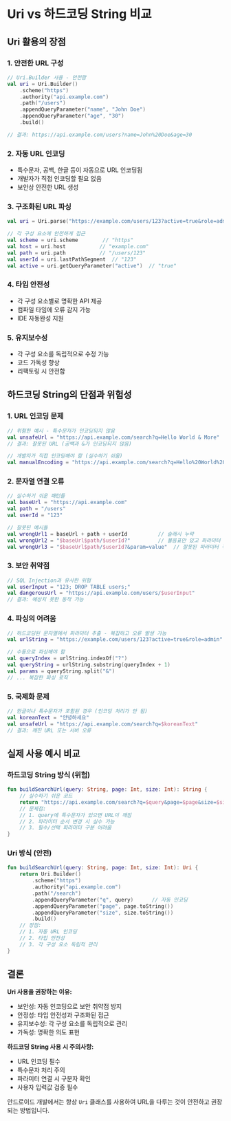 # Uri vs 하드코딩 String 비교

## Uri 활용의 장점

### 1. 안전한 URL 구성
```kotlin
// Uri.Builder 사용 - 안전함
val uri = Uri.Builder()
    .scheme("https")
    .authority("api.example.com")
    .path("/users")
    .appendQueryParameter("name", "John Doe")
    .appendQueryParameter("age", "30")
    .build()

// 결과: https://api.example.com/users?name=John%20Doe&age=30
```

### 2. 자동 URL 인코딩
- 특수문자, 공백, 한글 등이 자동으로 URL 인코딩됨
- 개발자가 직접 인코딩할 필요 없음
- 보안상 안전한 URL 생성

### 3. 구조화된 URL 파싱
```kotlin
val uri = Uri.parse("https://example.com/users/123?active=true&role=admin")

// 각 구성 요소에 안전하게 접근
val scheme = uri.scheme        // "https"
val host = uri.host           // "example.com"
val path = uri.path           // "/users/123"
val userId = uri.lastPathSegment  // "123"
val active = uri.getQueryParameter("active")  // "true"
```

### 4. 타입 안전성
- 각 구성 요소별로 명확한 API 제공
- 컴파일 타임에 오류 감지 가능
- IDE 자동완성 지원

### 5. 유지보수성
- 각 구성 요소를 독립적으로 수정 가능
- 코드 가독성 향상
- 리팩토링 시 안전함

## 하드코딩 String의 단점과 위험성

### 1. URL 인코딩 문제
```kotlin
// 위험한 예시 - 특수문자가 인코딩되지 않음
val unsafeUrl = "https://api.example.com/search?q=Hello World & More"
// 결과: 잘못된 URL (공백과 &가 인코딩되지 않음)

// 개발자가 직접 인코딩해야 함 (실수하기 쉬움)
val manualEncoding = "https://api.example.com/search?q=Hello%20World%20%26%20More"
```

### 2. 문자열 연결 오류
```kotlin
// 실수하기 쉬운 패턴들
val baseUrl = "https://api.example.com"
val path = "/users"
val userId = "123"

// 잘못된 예시들
val wrongUrl1 = baseUrl + path + userId          // 슬래시 누락
val wrongUrl2 = "$baseUrl$path/$userId?"         // 물음표만 있고 파라미터 없음
val wrongUrl3 = "$baseUrl$path/$userId?&param=value"  // 잘못된 파라미터 구분자
```

### 3. 보안 취약점
```kotlin
// SQL Injection과 유사한 위험
val userInput = "123; DROP TABLE users;"
val dangerousUrl = "https://api.example.com/users/$userInput"
// 결과: 예상치 못한 동작 가능
```

### 4. 파싱의 어려움
```kotlin
// 하드코딩된 문자열에서 파라미터 추출 - 복잡하고 오류 발생 가능
val urlString = "https://example.com/users/123?active=true&role=admin"

// 수동으로 파싱해야 함
val queryIndex = urlString.indexOf("?")
val queryString = urlString.substring(queryIndex + 1)
val params = queryString.split("&")
// ... 복잡한 파싱 로직
```

### 5. 국제화 문제
```kotlin
// 한글이나 특수문자가 포함된 경우 (인코딩 처리가 안 됨)
val koreanText = "안녕하세요"
val unsafeUrl = "https://api.example.com/search?q=$koreanText"
// 결과: 깨진 URL 또는 서버 오류
```

## 실제 사용 예시 비교

### 하드코딩 String 방식 (위험)
```kotlin
fun buildSearchUrl(query: String, page: Int, size: Int): String {
    // 실수하기 쉬운 코드
    return "https://api.example.com/search?q=$query&page=$page&size=$size"
    // 문제점:
    // 1. query에 특수문자가 있으면 URL이 깨짐
    // 2. 파라미터 순서 변경 시 실수 가능
    // 3. 필수/선택 파라미터 구분 어려움
}
```

### Uri 방식 (안전)
```kotlin
fun buildSearchUrl(query: String, page: Int, size: Int): Uri {
    return Uri.Builder()
        .scheme("https")
        .authority("api.example.com")
        .path("/search")
        .appendQueryParameter("q", query)      // 자동 인코딩
        .appendQueryParameter("page", page.toString())
        .appendQueryParameter("size", size.toString())
        .build()
    // 장점:
    // 1. 자동 URL 인코딩
    // 2. 타입 안전성
    // 3. 각 구성 요소 독립적 관리
}
```

## 결론

**Uri 사용을 권장하는 이유:**
- 보안성: 자동 인코딩으로 보안 취약점 방지
- 안정성: 타입 안전성과 구조화된 접근
- 유지보수성: 각 구성 요소를 독립적으로 관리
- 가독성: 명확한 의도 표현

**하드코딩 String 사용 시 주의사항:**
- URL 인코딩 필수
- 특수문자 처리 주의
- 파라미터 연결 시 구분자 확인
- 사용자 입력값 검증 필수

안드로이드 개발에서는 항상 `Uri` 클래스를 사용하여 URL을 다루는 것이 안전하고 권장되는 방법입니다.